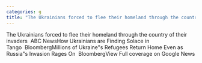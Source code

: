 ```yaml
---
categories: g
title: "The Ukrainians forced to flee their homeland through the country of their invaders  ABC News"
---
```

The Ukrainians forced to flee their homeland through the country of their invaders&nbsp;&nbsp;ABC NewsHow Ukrainians are Finding Solace in Tango&nbsp;&nbsp;BloombergMillions of Ukraine"s Refugees Return Home Even as Russia"s Invasion Rages On&nbsp;&nbsp;BloombergView Full coverage on Google News